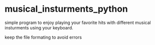 # musical_insturments_python
simple program to enjoy playing your favorite hits with different musical insturments using your keyboard.


keep the file formating to avoid errors
